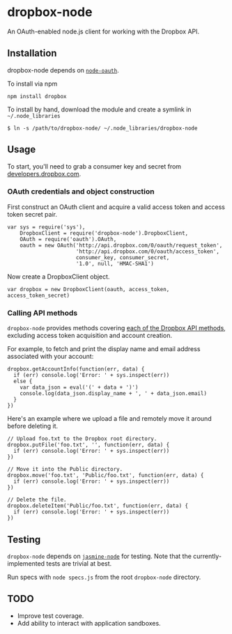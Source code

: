 # dropbox-node

An OAuth-enabled node.js client for working with the Dropbox API.

## Installation

dropbox-node depends on [`node-oauth`](http://github.com/ciaranj/node-oauth).

To install via npm

    npm install dropbox

To install by hand, download the module and create a symlink in `~/.node_libraries`

    $ ln -s /path/to/dropbox-node/ ~/.node_libraries/dropbox-node

## Usage

To start, you'll need to grab a consumer key and secret from [developers.dropbox.com](developers.dropbox.com).

### OAuth credentials and object construction

First construct an OAuth client and acquire a valid access token and access token secret pair.

    var sys = require('sys'),
        DropboxClient = require('dropbox-node').DropboxClient,
        OAuth = require('oauth').OAuth,
        oauth = new OAuth('http://api.dropbox.com/0/oauth/request_token',
                          'http://api.dropbox.com/0/oauth/access_token',
                          consumer_key, consumer_secret,
                          '1.0', null, 'HMAC-SHA1')

Now create a DropboxClient object.

    var dropbox = new DropboxClient(oauth, access_token, access_token_secret)

### Calling API methods

`dropbox-node` provides methods covering [each of the Dropbox API methods](https://www.dropbox.com/developers/docs), excluding access token acquisition and account creation. 

For example, to fetch and print the display name and email address associated with your account:

    dropbox.getAccountInfo(function(err, data) {
      if (err) console.log('Error: ' + sys.inspect(err))
      else {
        var data_json = eval('(' + data + ')')
        console.log(data_json.display_name + ', ' + data_json.email)
      }
    })

Here's an example where we upload a file and remotely move it around before deleting it.

    // Upload foo.txt to the Dropbox root directory.
    dropbox.putFile('foo.txt', '', function(err, data) {
      if (err) console.log('Error: ' + sys.inspect(err))
    })
    
    // Move it into the Public directory.
    dropbox.move('foo.txt', 'Public/foo.txt', function(err, data) {
      if (err) console.log('Error: ' + sys.inspect(err))
    })
    
    // Delete the file.
    dropbox.deleteItem('Public/foo.txt', function(err, data) {
      if (err) console.log('Error: ' + sys.inspect(err))
    })

## Testing

`dropbox-node` depends on [`jasmine-node`](http://github.com/mhevery/jasmine-node) for testing. Note that the currently-implemented tests are trivial at best.

Run specs with `node specs.js` from the root `dropbox-node` directory.

## TODO
* Improve test coverage.
* Add ability to interact with application sandboxes.
